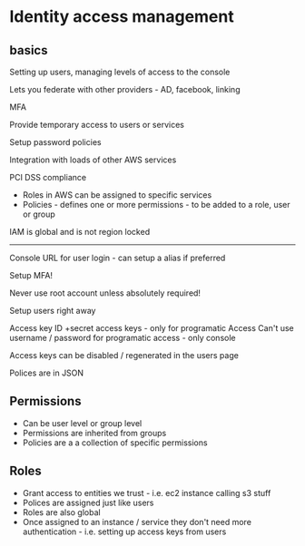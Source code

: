 Identity access management
======================================

basics
---------------

Setting up users, managing levels of access to the console

Lets you federate with other  providers - AD, facebook, linking

MFA

Provide temporary access to users or services

Setup password policies

Integration with loads of other AWS services

PCI DSS compliance

* Roles in AWS can be assigned to specific services
* Policies - defines one or more permissions - to be added to a role, user or group

IAM is global and is not region locked

---------------

Console URL for user login - can setup a alias if preferred

Setup MFA!

Never use root account unless absolutely required!

Setup users right away

Access key ID  +secret access keys - only for programatic Access
Can't use username / password for programatic access - only console

Access keys can be disabled / regenerated in the users page

Polices are in JSON

Permissions
---------------

* Can be user level or group level
* Permissions are inherited from groups
* Policies are a a collection of specific permissions


Roles
---------------

* Grant access to entities we trust - i.e. ec2 instance calling s3 stuff
* Polices are assigned just like users
* Roles are also global
* Once assigned to an instance / service they don't need more authentication - i.e. setting up access keys from users
